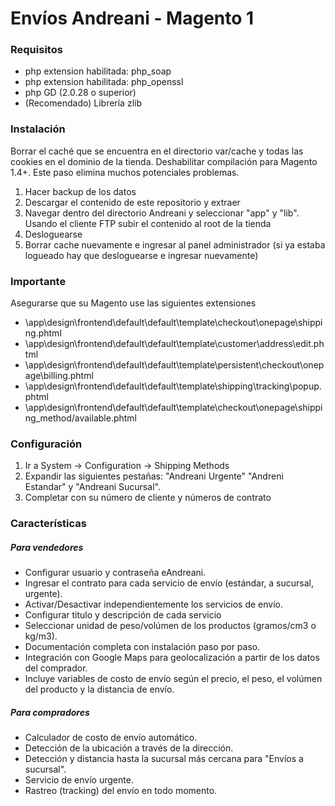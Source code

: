 # Envíos Andreani - Magento 1
### Requisitos
  - php extension habilitada: php_soap
  - php extension habilitada: php_openssl
  - php GD (2.0.28 o superior) 
  - (Recomendado) Librería zlib

### Instalación

Borrar el caché que se encuentra en el directorio var/cache y todas las cookies en el dominio de la tienda. Deshabilitar compilación para Magento 1.4+. Este paso elimina muchos potenciales problemas.

1. Hacer backup de los datos
2. Descargar el contenido de este repositorio y extraer
3. Navegar dentro del directorio Andreani y seleccionar "app" y "lib". Usando el cliente FTP subir el contenido al root de la tienda
4. Desloguearse
5. Borrar cache nuevamente e ingresar al panel administrador (si ya estaba logueado hay que desloguearse e ingresar nuevamente)

### Importante

Asegurarse que su Magento use las siguientes extensiones
- \app\design\frontend\default\default\template\checkout\onepage\shipping.phtml
- \app\design\frontend\default\default\template\customer\address\edit.phtml
- \app\design\frontend\default\default\template\persistent\checkout\onepage\billing.phtml
- \app\design\frontend\default\default\template\shipping\tracking\popup.phtml
- \app\design\frontend\default\default\template\checkout\onepage\shipping_method/available.phtml

### Configuración

1. Ir a System -> Configuration -> Shipping Methods
2. Expandir las siguientes pestañas: "Andreani Urgente" "Andreni Estandar" y "Andreani Sucursal". 
3. Completar con su número de cliente y números de contrato

### Características

##### Para vendedores
 - Configurar usuario y contraseña eAndreani. 
 - Ingresar el contrato para cada servicio de envío (estándar, a sucursal, urgente).
 - Activar/Desactivar independientemente los servicios de envío.
 - Configurar titulo y descripción de cada servicio
 - Seleccionar unidad de peso/volúmen de los productos (gramos/cm3 o kg/m3).
 - Documentación completa con instalación paso por paso.
 - Integración con Google Maps para geolocalización a partir de los datos del comprador.
 - Incluye variables de costo de envío según el precio, el peso, el volúmen del producto y la distancia de envío.

##### Para compradores
 - Calculador de costo de envío automático.
 - Detección de la ubicación a través de la dirección.
 - Detección y distancia hasta la sucursal más cercana para "Envíos a sucursal".
 - Servicio de envío urgente.
 - Rastreo (tracking) del envío en todo momento.
